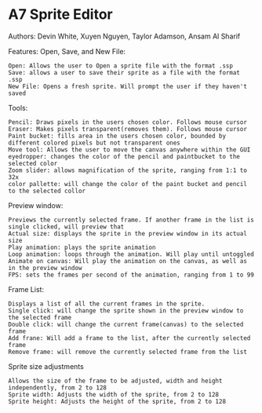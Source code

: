 # A7 Sprite Editor
Authors:
Devin White,
Xuyen Nguyen,
Taylor Adamson,
Ansam Al Sharif

Features:
  Open, Save, and New File:
  
    Open: Allows the user to Open a sprite file with the format .ssp
    Save: allows a user to save their sprite as a file with the format .ssp
    New File: Opens a fresh sprite. Will prompt the user if they haven't saved
    
  Tools:
  
    Pencil: Draws pixels in the users chosen color. Follows mouse cursor
    Eraser: Makes pixels transparent(removes them). Follows mouse cursor
    Paint bucket: fills area in the users chosen color, bounded by different colored pixels but not transparent ones
    Move tool: Allows the user to move the canvas anywhere within the GUI
    eyedropper: changes the color of the pencil and paintbucket to the selected color
    Zoom slider: allows magnification of the sprite, ranging from 1:1 to 32x
    color pallette: will change the color of the paint bucket and pencil to the selected collor
    
  Preview window:
    
    Previews the currently selected frame. If another frame in the list is single clicked, will preview that
    Actual size: displays the sprite in the preview window in its actual size
    Play animation: plays the sprite animation
    Loop animation: loops through the animation. Will play until untoggled
    Animate on canvas: Will play the animation on the canvas, as well as in the preview window
    FPS: sets the frames per second of the animation, ranging from 1 to 99
    
  Frame List:
  
    Displays a list of all the current frames in the sprite.
    Single click: will change the sprite shown in the preview window to the selected frame
    Double click: will change the current frame(canvas) to the selected frame
    Add frane: Will add a frame to the list, after the currently selected frame
    Remove frame: will remove the currently selected frame from the list
    
  Sprite size adjustments
    
    Allows the size of the frame to be adjusted, width and height independently, from 2 to 128
    Sprite width: Adjusts the width of the sprite, from 2 to 128
    Sprite height: Adjusts the height of the sprite, from 2 to 128
  
    
